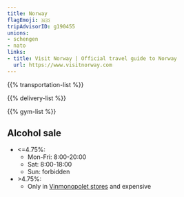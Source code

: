 ```yaml
---
title: Norway
flagEmoji: 🇳🇴
tripAdvisorID: g190455
unions:
- schengen
- nato
links:
- title: Visit Norway | Official travel guide to Norway
  url: https://www.visitnorway.com
---
```


{{% transportation-list %}}

{{% delivery-list %}}

{{% gym-list %}}

## Alcohol sale

- <=4.75%:
  - Mon-Fri: 8:00-20:00
  - Sat: 8:00-18:00
  - Sun: forbidden
- \>4.75%:
  - Only in [Vinmonopolet stores](https://en.m.wikipedia.org/wiki/Vinmonopolet) and expensive
